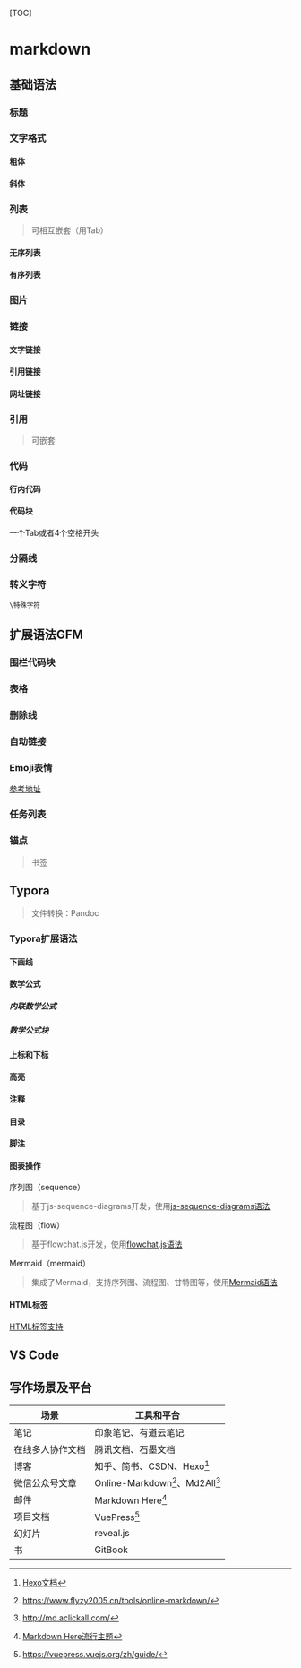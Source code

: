 [TOC]

# markdown

## 基础语法

### 标题

### 文字格式

#### 粗体

#### 斜体

### 列表

> 可相互嵌套（用Tab）

#### 无序列表

#### 有序列表

### 图片

### 链接

#### 文字链接

#### 引用链接

#### 网址链接

### 引用

> 可嵌套

### 代码

#### 行内代码

#### 代码块

一个Tab或者4个空格开头

### 分隔线

### 转义字符

`\特殊字符`

## 扩展语法GFM

### 围栏代码块

### 表格

### 删除线

### 自动链接

### Emoji表情

[参考地址](https://www.webfx.com/tools/emoji-cheat-sheet/)

### 任务列表

### 锚点

> 书签

## Typora

> 文件转换：Pandoc

### Typora扩展语法

#### 下画线

#### 数学公式

##### 内联数学公式

##### 数学公式块

#### 上标和下标

#### 高亮

#### 注释

#### 目录

#### 脚注

#### 图表操作

序列图（sequence）

> 基于js-sequence-diagrams开发，使用[js-sequence-diagrams语法](https://bramp.github.io/js-sequence-diagrams/)

流程图（flow）

> 基于flowchat.js开发，使用[flowchat.js语法](https://github.com/adrai/flowchart.js)

Mermaid（mermaid）

> 集成了Mermaid，支持序列图、流程图、甘特图等，使用[Mermaid语法](https://mermaid-js.github.io/mermaid/#/)

#### HTML标签

[HTML标签支持](https://support.typora.io/HTML/)

## VS Code

## 写作场景及平台

| 场景             | 工具和平台                      |
| ---------------- | ------------------------------- |
| 笔记             | 印象笔记、有道云笔记            |
| 在线多人协作文档 | 腾讯文档、石墨文档              |
| 博客             | 知乎、简书、CSDN、Hexo[^1]      |
| 微信公众号文章   | Online-Markdown[^2]、Md2All[^3] |
| 邮件             | Markdown Here[^4]               |
| 项目文档         | VuePress[^5]                    |
| 幻灯片           | reveal.js                       |
| 书               | GitBook                         |

[^1]: [Hexo文档](https://hexo.io/zh-cn/)

[^2]: https://www.flyzy2005.cn/tools/online-markdown/

[^3]: http://md.aclickall.com/

[^4]: [Markdown Here流行主题](https://github.com/caseywatts/markdown-here-css)

[^5]: https://vuepress.vuejs.org/zh/guide/
